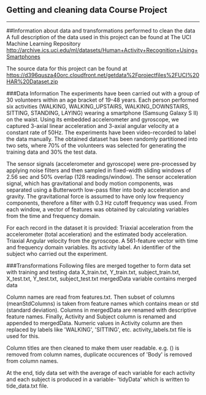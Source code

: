 Getting and cleaning data Course Project
----------------------------------------
----------------------------------------

##Information about data and transformations performed to clean the data
A full description of the data used in this project can be found at The UCI Machine Learning Repository
http://archive.ics.uci.edu/ml/datasets/Human+Activity+Recognition+Using+Smartphones

The source data for this project can be found at 
https://d396qusza40orc.cloudfront.net/getdata%2Fprojectfiles%2FUCI%20HAR%20Dataset.zip

###Data Information
The experiments have been carried out with a group of 30 volunteers within an age bracket of 19-48 years. Each person performed six activities (WALKING, WALKING_UPSTAIRS, WALKING_DOWNSTAIRS, SITTING, STANDING, LAYING) wearing a smartphone (Samsung Galaxy S II) on the waist. Using its embedded accelerometer and gyroscope, we captured 3-axial linear acceleration and 3-axial angular velocity at a constant rate of 50Hz. The experiments have been video-recorded to label the data manually. The obtained dataset has been randomly partitioned into two sets, where 70% of the volunteers was selected for generating the training data and 30% the test data.

The sensor signals (accelerometer and gyroscope) were pre-processed by applying noise filters and then sampled in fixed-width sliding windows of 2.56 sec and 50% overlap (128 readings/window). The sensor acceleration signal, which has gravitational and body motion components, was separated using a Butterworth low-pass filter into body acceleration and gravity. The gravitational force is assumed to have only low frequency components, therefore a filter with 0.3 Hz cutoff frequency was used. From each window, a vector of features was obtained by calculating variables from the time and frequency domain.

For each record in the dataset it is provided:
Triaxial acceleration from the accelerometer (total acceleration) and the estimated body acceleration.
Triaxial Angular velocity from the gyroscope.
A 561-feature vector with time and frequency domain variables.
Its activity label.
An identifier of the subject who carried out the experiment.

###Transformations
Following files are merged together to form data set with training and testing data
X_train.txt, Y_train.txt, subject_train.txt, X_test.txt, Y_test.txt, subject_test.txt
mergedData variable contains merged data

Column names are read from features.txt. Then subset of columns (meanStdColumns) is taken from feature names which contains mean or std (standard deviation). Columns in mergedData are renamed with descriptive feature names. Finally, Activity and Subject column is renamed and appended to mergedData. Numeric values in Activity column are then replaced by labels like 'WALKING', 'SITTING', etc. activity_labels.txt file is used for this.

Column titles are then cleaned to make them user readable. e.g. () is removed from column names, duplicate occurences of 'Body' is removed from column names.

At the end, tidy data set with the average of each variable for each activity and each subject is produced in a variable- 'tidyData' which is written to tide_data.txt file.


